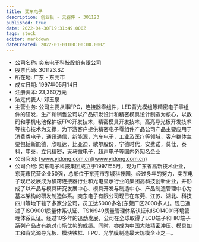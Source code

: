 ```yaml
---
title: 奕东电子
description: 创业板 - 元器件 - 301123
published: true
date: 2022-04-30T19:31:49.000Z
tags: stock
editor: markdown
dateCreated: 2022-01-01T00:00:00.000Z
---
```


- 公司名称: 奕东电子科技股份有限公司
- 股票代码: 301123.SZ
- 所在地: 广东 - 东莞市
- 成立日期: 1997年05月14日
- 注册资本: 23,360万元
- 法定代表人: 邓玉泉
- 主营业务: 公司主要从事FPC，连接器零组件，LED背光模组等精密电子零组件的研发，生产和销售公司以产品研发设计和精密模具设计制造为核心，以数码和手机电池保护板FPC开发技术，精密模具开发技术，高亮导光板开发技术等核心技术为支撑，为下游客户提供精密电子零组件产品公司产品主要应用于消费类电子，通讯通信，新能源，汽车电子，工业及医疗等领域，客户群体主要包括新能德，欣旺达，比亚迪，歌尔股份，宁德时代，安费诺，莫仕，泰科，申泰，立讯精密，天马微电子，超声电子等国内外知名企业
- 公司官网: [www.yidong.com.cn](www.yidong.com.cn)
- 公司介绍: 奕东电子科技集团成立于1997年5月，现为广东省高新技术企业，东莞市民营企业50强，总部位于东莞市东城科技园。经过多年的努力，奕东电子现已发展成为横跨连接器行业和光电显示行业的集团高科技创新企业，并形成了以产品与模具研究发展中心、模具开发与制造中心、产品制造管理中心为基本架构的研发制造体系。奕东电子有限公司现已在东莞、江苏、湖北、科技四川等地下辖了多家分公司，员工达5000多名(东莞厂区2000多人)。现已通过了ISO9001质量体系认证、TS16949质量管理体系认证和ISO14001环境管理体系认证。经过10多年的迅勐发展，公司在全球取得了LCD端子和HIC端子系列产品占有绝对市场优势的成绩。同时，亦成为中国大陆精密冲压、模具加工和背光源导光板、模块铁框、FPC、光学膜制造最大规模企业之一。



